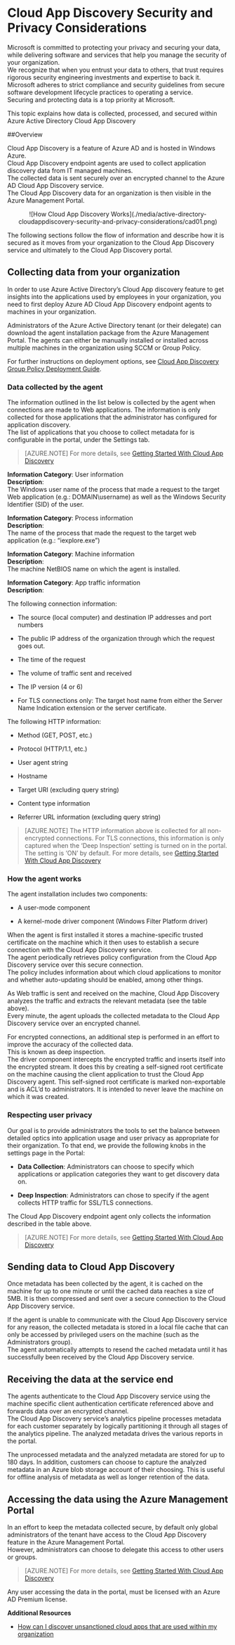 <properties 
	pageTitle="Cloud App Discovery Security and Privacy Considerations" 
	description="This topic describes the security and privacy considerations related to Cloud App Discovery." 
	services="active-directory" 
	documentationCenter="" 
	authors="markusvi" 
	manager="swadhwa" 
	editor="lisatoft"/>

<tags 
	ms.service="active-directory" 
	ms.date="07/23/2015" 
	wacn.date=""/>

# Cloud App Discovery Security and Privacy Considerations

Microsoft is committed to protecting your privacy and securing your data, while delivering software and services that help you manage the security of your organization. <br>
We recognize that when you entrust your data to others, that trust requires rigorous security engineering investments and expertise to back it. 
Microsoft adheres to strict compliance and security guidelines from secure software development lifecycle practices to operating a service. <br>
Securing and protecting data is a top priority at Microsoft. 

This topic explains how data is collected, processed, and secured within Azure Active Directory Cloud App Discovery




##Overview

Cloud App Discovery is a feature of Azure AD and is hosted in Windows Azure. <br>
Cloud App Discovery endpoint agents are used to collect application discovery data from IT managed machines. <br> 
The collected data is sent securely over an encrypted channel to the Azure AD Cloud App Discovery service. <br>
The Cloud App Discovery data for an organization is then visible in the Azure Management Portal.


<center>![How Cloud App Discovery Works](./media/active-directory-cloudappdiscovery-security-and-privacy-considerations/cad01.png)</center>


The following sections follow the flow of information and describe how it is secured as it moves from your organization to the Cloud App Discovery service and ultimately to the Cloud App Discovery portal.



## Collecting data from your organization

In order to use Azure Active Directory’s Cloud App discovery feature to get insights into the applications used by employees in your organization, you need to first deploy Azure AD Cloud App Discovery endpoint agents to machines in your organization.

Administrators of the Azure Active Directory tenant (or their delegate) can download the agent installation package from the Azure Management Portal. The agents can either be manually installed or installed across multiple machines in the organization using SCCM or Group Policy.

For further instructions on deployment options, see [Cloud App Discovery Group Policy Deployment Guide](http://social.technet.microsoft.com/wiki/contents/articles/30965.cloud-app-discovery-group-policy-deployment-guide.aspx).


### Data collected by the agent

The information outlined in the list below is collected by the agent when connections are made to Web applications. The information is only collected for those applications that the administrator has configured for application discovery. <br>
The list of applications that you choose to collect metadata for is configurable in the portal, under the Settings tab.



> [AZURE.NOTE] For more details, see [Getting Started With Cloud App Discovery](http://social.technet.microsoft.com/wiki/contents/articles/30962.getting-started-with-cloud-app-discovery.aspx)
 
**Information Category**: User information <br>
**Description**: <br>
The Windows user name of the process that made a request to the target Web application (e.g.: DOMAIN\username) as well as the Windows Security Identifier (SID) of the user.


**Information Category**: Process information <br>
**Description**: <br>
The name of the process that made the request to the target web application (e.g.: “iexplore.exe”)

**Information Category**: Machine information <br>
**Description**: <br>
The machine NetBIOS name on which the agent is installed. 

**Information Category**: App traffic information <br>
**Description**: <br>

The following connection information:

- The source (local computer) and destination IP addresses and port numbers 

- The public IP address of the organization through which the request goes out.

- The time of the request 

- The volume of traffic sent and received 

- The IP version (4 or 6) 

- For TLS connections only: The target host name from either the Server Name Indication extension or the server certificate. 

The following HTTP information:

- Method (GET, POST, etc.) 

- Protocol (HTTP/1.1, etc.) 

- User agent string 

- Hostname 

- Target URI (excluding query string) 

- Content type information 

- Referrer URL information (excluding query string)



> [AZURE.NOTE] The HTTP information above is collected for all non-encrypted connections. 
 For TLS connections, this information is only captured when the ‘Deep Inspection’ setting is turned on in the portal. The setting is ‘ON’ by default.
For more details, see [Getting Started With Cloud App Discovery](http://social.technet.microsoft.com/wiki/contents/articles/30962.getting-started-with-cloud-app-discovery.aspx)
 

 
### How the agent works

The agent installation includes two components:

- A user-mode component

- A kernel-mode driver component (Windows Filter Platform driver)



When the agent is first installed it stores a machine-specific trusted certificate on the machine which it then uses to establish a secure connection with the Cloud App Discovery service. <br> 
The agent periodically retrieves policy configuration from the Cloud App Discovery service over this secure connection. <br>
The policy includes information about which cloud applications to monitor and whether auto-updating should be enabled, among other things.

As Web traffic is sent and received on the machine, Cloud App Discovery analyzes the traffic and extracts the relevant metadata (see the table above). <br>
Every minute, the agent uploads the collected metadata to the Cloud App Discovery service over an encrypted channel.

For encrypted connections, an additional step is performed in an effort to improve the accuracy of the collected data.<br>
This is known as deep inspection. <br>
The driver component intercepts the encrypted traffic and inserts itself into the encrypted stream. 
It does this by creating a self-signed root certificate on the machine causing the client application to trust the Cloud App Discovery agent. This self-signed root certificate is marked non-exportable and is ACL’d to administrators. It is intended to never leave the machine on which it was created.


### Respecting user privacy

Our goal is to provide administrators the tools to set the balance between detailed optics into application usage and user privacy as appropriate for their organization. To that end, we provide the following knobs in the settings page in the Portal:

- **Data Collection**: Administrators can choose to specify which applications or application categories they want to get discovery data on.


- **Deep Inspection**: Administrators can chose to specify if the agent collects HTTP traffic for SSL/TLS connections. 



The Cloud App Discovery endpoint agent only collects the information described in the table above.



> [AZURE.NOTE] For more details, see [Getting Started With Cloud App Discovery](http://social.technet.microsoft.com/wiki/contents/articles/30962.getting-started-with-cloud-app-discovery.aspx)
 



## Sending data to Cloud App Discovery

Once metadata has been collected by the agent, it is cached on the machine for up to one minute or until the cached data reaches a size of 5MB. It is then compressed and sent over a secure connection to the Cloud App Discovery service.

If the agent is unable to communicate with the Cloud App Discovery service for any reason, the collected metadata is stored in a local file cache that can only be accessed by privileged users on the machine (such as the Administrators group). <br>
The agent automatically attempts to resend the cached metadata until it has successfully been received by the Cloud App Discovery service.



## Receiving the data at the service end

The agents authenticate to the Cloud App Discovery service using the machine specific client authentication certificate referenced above and forwards data over an encrypted channel. <br>
The Cloud App Discovery service’s analytics pipeline processes metadata for each customer separately by logically partitioning it through all stages of the analytics pipeline. 
The analyzed metadata drives the various reports in the portal. 

The unprocessed metadata and the analyzed metadata are stored for up to 180 days. In addition, customers can choose to capture the analyzed metadata in an Azure blob storage account of their choosing. 
This is useful for offline analysis of metadata as well as longer retention of the data.

## Accessing the data using the Azure Management Portal

In an effort to keep the metadata collected secure, by default only global administrators of the tenant have access to the Cloud App Discovery feature in the Azure Management Portal. <br>
However, administrators can choose to delegate this access to other users or groups.



> [AZURE.NOTE] For more details, see [Getting Started With Cloud App Discovery](http://social.technet.microsoft.com/wiki/contents/articles/30962.getting-started-with-cloud-app-discovery.aspx)
 


Any user accessing the data in the portal, must be licensed with an Azure AD Premium license.



**Additional Resources**


* [How can I discover unsanctioned cloud apps that are used within my organization](/documentation/articles/active-directory-cloudappdiscovery-whatis) 



